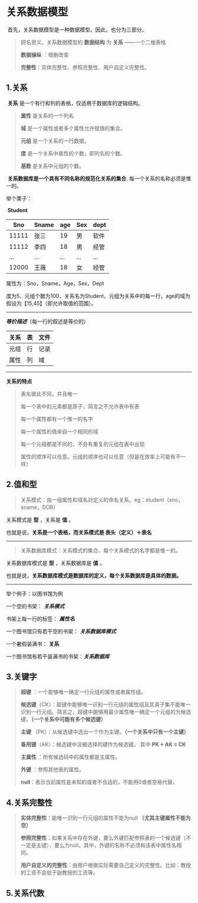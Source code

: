 
# 关系数据模型

​	首先，关系数据模型是一种数据模型。因此，也分为三部分。

> 顾名思义，关系数据模型的 **数据结构** 为 **关系** ——一个二维表格
>
> **数据操纵** ：增删改查
>
> **完整性**：实体完整性、参照完整性、用户自定义完整性。

## 1.关系

​	**关系** 是一个有行和列的表格，仅适用于数据库的逻辑结构。

> **属性** 是关系的一个列名
>
> **域** 是一个属性或者多个属性允许赋值的集合。
>
> **元组** 是一个关系的一行数据。
>
> **度** 是一个关系中属性的个数，即列名的个数。
>
> **基数** 是关系中元组的个数。

​	**关系数据库是一个具有不同名称的规范化关系的集合**. 每一个关系的名称必须是惟一的。

举个栗子：

​								**Student**

| Sno   | Sname | age  | Sex  | dept |
| ----- | ----- | ---- | ---- | ---- |
| 11111 | 张三  | 19   | 男   | 软件 |
| 11112 | 李四  | 18   | 男   | 经管 |
| ...   | ...   | ...  | ...  | ...  |
| 12000 | 王薇  | 18   | 女   | 经管 |

属性为：Sno，Sname，Age，Sex，Dept

度为5、元组个数为100，关系名为Student，元组为关系中的每一行，age的域为假设为【15,45】（即允许取值的范围）。

---

***等价描述***（每一行的叙述是等价的）

| 关系 | 表   | 文件 |
| ---- | ---- | ---- |
| 元组 | 行   | 记录 |
| 属性 | 列   | 域   |

---

**关系的特点**

> 表名彼此不同，并且唯一
>
> 每一个表中的元素都是原子，简言之不允许表中有表
>
> 每一个属性都有一个惟一的名字
>
> 每一个属性的值来自一个相同的域
>
> 每一个元祖都是不同的，不会有重复的元组在表中出现
>
> 属性的顺序可以任意。元组的顺序也可以任意（但是在效率上可能有不一样）

## 2.值和型

> 关系模式：由一组属性和域名对定义的命名关系。eg：student（sno，sname，DOB）

关系模式是 **型** ，关系是 **值** 。

也就是说，**关系是一个表格，而关系模式是 表头（定义）＋表名**

---

> 关系数据库模式：关系模式的集合，每个关系模式的名字都是惟一的。

关系数据库模式是 **型** ，关系数据库是 **值** 。

也就是说，**关系数据库模式是数据库的定义，每个关系数据库是具体的数据。**

---

举个例子：以图书馆为例

一个空的书架： ***关系模式*** 

书架上每一行的标签： ***属性名***

一个图书馆只有若干空的书架： ***关系数据库模式***

一个暑假装满书： **关系**

一个图书馆有若干装满书的书架：***关系数据库***

## 3.关键字

> **超键** ：一个能够唯一确定一行元组的属性或者属性组。
>
> **候选键**（CK）：超键中能够唯一识别一行元组的属性组且其真子集不能唯一识别一行元组。简言之，超键中能够用最少属性唯一确定一个元组的为候选键。**（一个关系中可能有多个候选键）**
>
> **主键** （PK）：从候选键中选出一个作为主键。**（一个关系中只有一个主键）**
>
> **备用键**（AK）：候选键中没被选择的键作为候选键。 其中 **PK + AK = CK**
>
> **主属性** ：所有候选码中的属性都是主属性。
>
> **外键** ：参照其他表的属性。
>
> **null**：表示当前属性是未知的或者不合适的，不能用0或者空格代替。

## 4.关系完整性

> **实体完整性**：能唯一识别一行元组的属性不能为null **（尤其主键属性不能为空）**
>
> **参照完整性**：如果关系中存在外键，要么外键匹配参照表的一个候选键（不一定是主键），要么为null。其中，外键的名称不必须和该表中属性名相同。
>
> **用户自定义的完整性**：由用户根据实际需要自己定义的完整性。比如：教授的工资不会低于副教授的工资等。

## 5.关系代数



